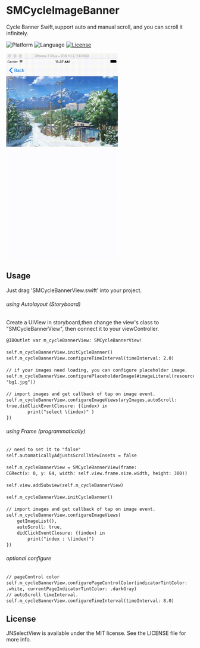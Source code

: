 # SMCycleImageBanner
Cycle Banner Swift,support auto and manual scroll, and you can scroll it infinitely.

![Platform](http://img.shields.io/badge/platform-iOS-blue.svg?style=flat
)
![Language](http://img.shields.io/badge/language-swift-brightred.svg?style=flat
)
[![License](http://img.shields.io/badge/license-MIT-lightgrey.svg?style=flat
)](http://mit-license.org)


<img src="sample.gif" width="300">

## Usage
Just drag 'SMCycleBannerView.swift' into your project.
###### using Autolayout (Storyboard)

Create a UIView in storyboard,then change the view's class to "SMCycleBannerView", 
then connect it to your viewController.

```
@IBOutlet var m_cycleBannerView: SMCycleBannerView!

self.m_cycleBannerView.initCycleBanner()
self.m_cycleBannerView.configureTimeInterval(timeInterval: 2.0)
    
// if your images need loading, you can configure placeholder image.
self.m_cycleBannerView.configurePlaceholderImage(#imageLiteral(resourceName: "bg1.jpg"))

// import images and get callback of tap on image event.
self.m_cycleBannerView.configureImageViews(aryImages,autoScroll: true,didClickEventClosure: {(index) in
        print("select \(index)" )        
})
```
###### using Frame (programmatically)
```
// need to set it to "false"
self.automaticallyAdjustsScrollViewInsets = false
    
self.m_cycleBannerView = SMCycleBannerView(frame: 
CGRect(x: 0, y: 64, width: self.view.frame.size.width, height: 300))

self.view.addSubview(self.m_cycleBannerView)
    
self.m_cycleBannerView.initCycleBanner()

// import images and get callback of tap on image event.
self.m_cycleBannerView.configureImageViews(
    getImageList(),
    autoScroll: true,
    didClickEventClosure: {(index) in
        print("index : \(index)")
})

```
###### optional configure
```
// pageControl color
self.m_cycleBannerView.configurePageControlColor(indicatorTintColor: .white, currentPageIndicatorTintColor: .darkGray)
// autoScroll timeInterval.
self.m_cycleBannerView.configureTimeInterval(timeInterval: 8.0)

```

## License

JNSelectView is available under the MIT license. See the LICENSE file for more info.
